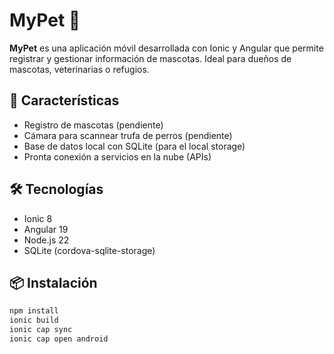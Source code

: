 # MyPet 🐾

**MyPet** es una aplicación móvil desarrollada con Ionic y Angular que permite registrar y gestionar información de mascotas. Ideal para dueños de mascotas, veterinarias o refugios.

## 🚀 Características

- Registro de mascotas (pendiente)
- Cámara para scannear trufa de perros (pendiente)
- Base de datos local con SQLite (para el local storage)
- Pronta conexión a servicios en la nube (APIs)

## 🛠 Tecnologías

- Ionic 8
- Angular 19
- Node.js 22
- SQLite (cordova-sqlite-storage)

## 📦 Instalación

```bash
npm install
ionic build
ionic cap sync
ionic cap open android
